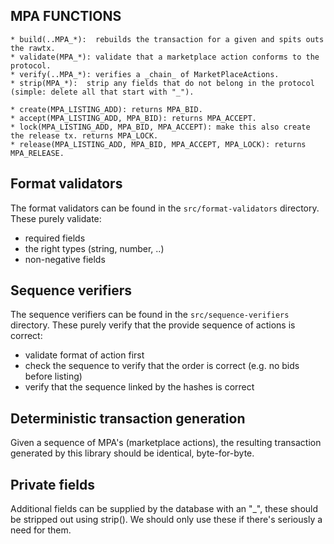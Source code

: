  ## MPA FUNCTIONS
    * build(..MPA_*):  rebuilds the transaction for a given and spits outs the rawtx.
    * validate(MPA_*): validate that a marketplace action conforms to the protocol.
    * verify(..MPA_*): verifies a _chain_ of MarketPlaceActions.
    * strip(MPA_*):  strip any fields that do not belong in the protocol (simple: delete all that start with "_").

    * create(MPA_LISTING_ADD): returns MPA_BID.
    * accept(MPA_LISTING_ADD, MPA_BID): returns MPA_ACCEPT.
    * lock(MPA_LISTING_ADD, MPA_BID, MPA_ACCEPT): make this also create the release tx. returns MPA_LOCK.
    * release(MPA_LISTING_ADD, MPA_BID, MPA_ACCEPT, MPA_LOCK): returns MPA_RELEASE.

## Format validators
The format validators can be found in the `src/format-validators` directory.
These purely validate:
* required fields
* the right types (string, number, ..)
* non-negative fields

## Sequence verifiers
The sequence verifiers can be found in the `src/sequence-verifiers` directory.
These purely verify that the provide sequence of actions is correct:
* validate format of action first
* check the sequence to verify that the order is correct (e.g. no bids before listing)
* verify that the sequence linked by the hashes is correct

## Deterministic transaction generation

Given a sequence of MPA's (marketplace actions), the resulting transaction generated by this library should be identical, byte-for-byte.

## Private fields
Additional fields can be supplied by the database with an "_", these should be stripped out using strip().
We should only use these if there's seriously a need for them.